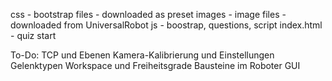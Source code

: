 
css - bootstrap files - downloaded as preset
images - image files - downloaded from UniversalRobot
js - boostrap, questions, script
index.html - quiz start



To-Do:
TCP und Ebenen
Kamera-Kalibrierung und Einstellungen
Gelenktypen
Workspace und Freiheitsgrade
Bausteine im Roboter GUI



